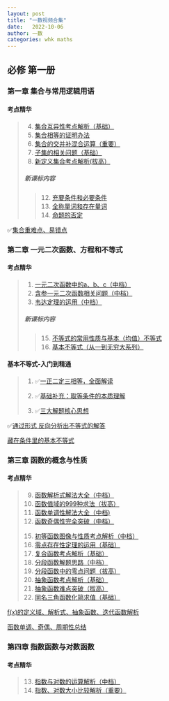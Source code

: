 ```yaml
---
layout: post
title: "一数视频合集"
date:   2022-10-06
author: 一数
categories: whk maths
---
```


## 必修 第一册

### 第一章 集合与常用逻辑用语

#### 考点精华

> 4. [集合互异性考点解析（基础）](https://b23.tv/BV1U4411k7Xj)
> 5. [集合相等的证明办法](https://b23.tv/BV184411C7QQ)
> 6. [集合的交并补混合运算（重要）](https://b23.tv/BV1QJ411w7zB)
> 7. [子集的相关问题（基础）](https://b23.tv/BV1GJ411A72q)
> 8. [新定义集合考点解析(拔高）](https://b23.tv/BV1yJ411M7RR)
> 
> ##### 新课标内容
>> 12. [充要条件和必要条件](https://b23.tv/BV1qt411c7gx)
>> 13. [全称量词和存在量词](https://b23.tv/BV1Gt411w7FZ)
>> 14. [命题的否定](https://b23.tv/BV1xt411F7Np)

✅[集合重难点、易错点](https://b23.tv/BV1ae4y1C7PA)

### 第二章 一元二次函数、方程和不等式

#### 考点精华

> 1. [一元二次函数中的a、b、c（中档）](https://b23.tv/BV1T441127ig)
> 2. [含参一元二次函数相关问题（中档）](https://b23.tv/BV1w4411y7ep)
> 3. [韦达定理的运用（中档）](https://b23.tv/BV1o4411y7FT)
> 
> ##### 新课标内容
>> 15. [不等式的常用性质与基本（均值）不等式](https://b23.tv/BV1Wt411u7je) 
>> 16. [基本不等式（从一到无穷大系列）](https://b23.tv/BV1Qt411u7eL)

#### 基本不等式-入门到精通
 
> 1. ✅[一正二定三相等，全面解读](https://b23.tv/VM7dcqr)
>
> 2. ✅[基础补充：取等条件的本质理解](https://b23.tv/ewLbrAB)
> 
> 3. ✅[三大解题核心思想](https://b23.tv/IBgjbp0)

✅[通过形式 反向分析出不等式的解答](https://b23.tv/BV1Qf4y1D7Ua)

[藏在条件里的基本不等式](https://b23.tv/BV1bq4y1q76W)

### 第三章 函数的概念与性质

#### 考点精华

> 9. [函数解析式解法大全（中档）](https://b23.tv/BV18J411T7vo)
> 10. [函数值域的999种求法（拔高）](https://b23.tv/BV1gE411R718)
> 11. [函数单调性解法大全（中档)](https://b23.tv/BV1rE411X7Ej)
> 12. [函数奇偶性完全突破（中档）](https://b23.tv/BV1HE41197qU)
> > 
> 15. [初等函数图像与性质考点解析（中档）](https://b23.tv/BV1AE411k7mK)
> 16. [零点存在性定理的运用（基础）](https://b23.tv/BV12E411y769)
> 17. [复合函数考点解析（基础）](https://b23.tv/BV12E411a7mm)
> 18. [分段函数解题思路（中档）](https://b23.tv/BV1uE411Y7zp)
> 19. [分段函数中的零点问题（拔高）](https://b23.tv/BV1dE411i7DX)
> 20. [抽象函数考点解析（基础）](https://b23.tv/BV1jJ41147Cb)
> 21. [抽象函数难点突破（拔高）](https://b23.tv/BV1bJ411474R)
> 22. [同名三角函数化简求值（基础）](https://b23.tv/BV1sJ41147qB)


[f(x)的定义域、解析式、抽象函数、迭代函数解析](https://b23.tv/BV1TT4y1w7Vh)

[函数单调、奇偶、周期性总结](https://b23.tv/BV1SK411G72L)

### 第四章 指数函数与对数函数

#### 考点精华

> 13. [指数与对数的运算解析（中档）](https://b23.tv/BV1zE411Z7ZJ)
> 14. [指数、对数大小比较解析（重要）](https://b23.tv/BV16E411C7iw)
